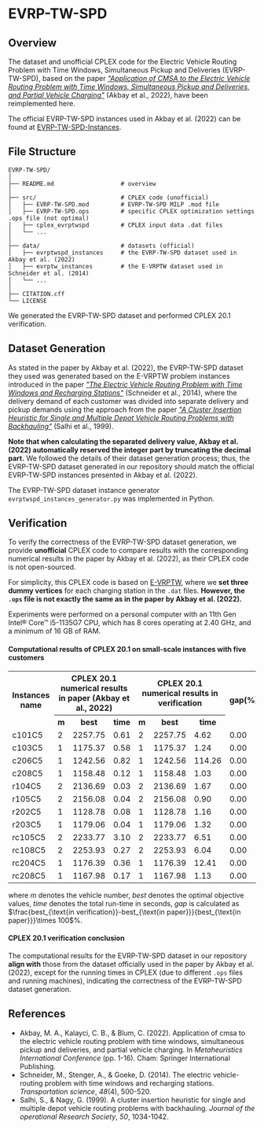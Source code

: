 # EVRP-TW-SPD


## Overview



The dataset and unofficial CPLEX code for the Electric Vehicle Routing Problem with Time Windows, Simultaneous Pickup and Deliveries (EVRP-TW-SPD), based on the paper *["Application of CMSA to the Electric Vehicle Routing Problem with Time Windows, Simultaneous Pickup and Deliveries, and Partial Vehicle Charging"](https://doi.org/10.1007/978-3-031-26504-4_1)* (Akbay et al., 2022), have been reimplemented here.



The official EVRP-TW-SPD instances used in Akbay et al. (2022) can be found at [EVRP-TW-SPD-Instances](https://github.com/manilakbay/EVRP-TW-SPD-Instances).



## File Structure

```
EVRP-TW-SPD/
│
├── README.md                   # overview
│
├── src/                        # CPLEX code (unofficial)
│   ├── EVRP-TW-SPD.mod         # EVRP-TW-SPD MILP .mod file 
│   ├── EVRP-TW-SPD.ops         # specific CPLEX optimization settings .ops file (not optimal)
│   ├── cplex_evrptwspd         # CPLEX input data .dat files
│   └── ...  
│
├── data/                       # datasets (official)
│   ├── evrptwspd_instances     # the EVRP-TW-SPD dataset used in Akbay et al. (2022)
│   ├── evrptw_instances        # the E-VRPTW dataset used in Schneider et al. (2014)
│   └── ...
│
├── CITATION.cff
└── LICENSE        
```



We generated the EVRP-TW-SPD dataset and performed CPLEX 20.1 verification.



## Dataset Generation



As stated in the paper by Akbay et al. (2022), the EVRP-TW-SPD dataset they used was generated based on the E-VRPTW problem instances introduced in the paper *["The Electric Vehicle Routing Problem with Time Windows and Recharging Stations"](https://doi.org/10.1287/trsc.2013.0490)* (Schneider et al., 2014), where the delivery demand of each customer was divided into separate delivery and pickup demands using the approach from the paper *["A Cluster Insertion Heuristic for Single and Multiple Depot Vehicle Routing Problems with Backhauling"](https://link.springer.com/article/10.1057/palgrave.jors.2600808)* (Salhi et al., 1999).

**Note that when calculating the separated delivery value, Akbay et al. (2022) automatically reserved the integer part by truncating the decimal part.** We followed the details of their dataset generation process; thus, the EVRP-TW-SPD dataset generated in our repository should match the official EVRP-TW-SPD instances presented in Akbay et al. (2022).

The EVRP-TW-SPD dataset instance generator `evrptwspd_instances_generator.py` was implemented in Python.



## Verification



To verify the correctness of the EVRP-TW-SPD dataset generation, we provide **unofficial** CPLEX code to compare results with the corresponding numerical results in the paper by Akbay et al. (2022), as their CPLEX code is not open-sourced.

For simplicity, this CPLEX code is based on [E-VRPTW](https://github.com/0SliverBullet/E-VRPTW), where we **set three dummy vertices** for each charging station in the `.dat` files. **However, the `.ops` file is not exactly the same as in the paper by Akbay et al. (2022).**

Experiments were performed on a personal computer with an 11th Gen Intel® Core™ i5-1135G7 CPU, which has 8 cores operating at 2.40 GHz, and a minimum of 16 GB of RAM.

#### Computational results of CPLEX 20.1 on small-scale instances with five customers

<table>
    <tr>
        <th rowspan="2">Instances name</th>
        <th colspan="3">CPLEX 20.1 numerical results in paper (Akbay et al., 2022)</th>
        <th colspan="3">CPLEX 20.1 numerical results in verification </th>
        <th rowspan="2">gap(%)</th>
    </tr>
    <tr>
        <th>m</th>
        <th>best</th>
        <th>time</th>
        <th>m</th>
        <th>best</th>
        <th>time</th>
    </tr>
    <tr>
        <td>c101C5</td>
        <td>2</td>
        <td>2257.75</td>
        <td>0.61</td>
        <td>2</td>
        <td>2257.75</td>
        <td>4.62</td>
        <td>0.00</td>
    </tr>
    <tr>
        <td>c103C5</td>
        <td>1</td>
        <td>1175.37</td>
        <td>0.58</td>
        <td>1</td>
        <td>1175.37</td>
        <td>1.24</td>
        <td>0.00</td>
    </tr>
    <tr>
        <td>c206C5</td>
        <td>1</td>
        <td>1242.56</td>
        <td>0.82</td>
        <td>1</td>
        <td>1242.56</td>
        <td>114.26</td>
        <td>0.00</td>
    </tr>
    <tr>
        <td>c208C5</td>
        <td>1</td>
        <td>1158.48</td>
        <td>0.12</td>
        <td>1</td>
        <td>1158.48</td>
        <td>1.03</td>
        <td>0.00</td>
    </tr>
    <tr>
        <td>r104C5</td>
        <td>2</td>
        <td>2136.69</td>
        <td>0.03</td>
        <td>2</td>
        <td>2136.69</td>
        <td>1.67</td>
        <td>0.00</td>
    </tr>
    <tr>
        <td>r105C5</td>
        <td>2</td>
        <td>2156.08</td>
        <td>0.04</td>
        <td>2</td>
        <td>2156.08</td>
        <td>0.90</td>
        <td>0.00</td>
    </tr>
    <tr>
        <td>r202C5</td>
        <td>1</td>
        <td>1128.78</td>
        <td>0.08</td>
        <td>1</td>
        <td>1128.78</td>
        <td>1.16</td>
        <td>0.00</td>
    </tr>
    <tr>
        <td>r203C5</td>
        <td>1</td>
        <td>1179.06</td>
        <td>0.04</td>
        <td>1</td>
        <td>1179.06</td>
        <td>1.32</td>
        <td>0.00</td>
    </tr>
    <tr>
        <td>rc105C5</td>
        <td>2</td>
        <td>2233.77</td>
        <td>3.10</td>
        <td>2</td>
        <td>2233.77</td>
        <td>6.51</td>
        <td>0.00</td>
    </tr>
    <tr>
        <td>rc108C5</td>
        <td>2</td>
        <td>2253.93</td>
        <td>0.27</td>
        <td>2</td>
        <td>2253.93</td>
        <td>6.04</td>
        <td>0.00</td>
    </tr>
    <tr>
        <td>rc204C5</td>
        <td>1</td>
        <td>1176.39</td>
        <td>0.36</td>
        <td>1</td>
        <td>1176.39</td>
        <td>12.41</td>
        <td>0.00</td>
    </tr>
    <tr>
        <td>rc208C5</td>
        <td>1</td>
        <td>1167.98</td>
        <td>0.17</td>
        <td>1</td>
        <td>1167.98</td>
        <td>1.13</td>
        <td>0.00</td>
    </tr>
</table>

where *m* denotes the vehicle number, *best* denotes the optimal objective values, *time* denotes the total run-time in seconds, *gap* is calculated as $\frac{best_{\text{in verification}}-best_{\text{in paper}}}{best_{\text{in paper}}}\times 100$%. 

#### CPLEX 20.1 verification conclusion

The computational results for the EVRP-TW-SPD dataset in our repository **align with** those from the dataset officially used in the paper by Akbay et al. (2022), except for the running times in CPLEX (due to different `.ops` files and running machines), indicating the correctness of the EVRP-TW-SPD dataset generation.



## References

- Akbay, M. A., Kalayci, C. B., & Blum, C. (2022). Application of cmsa to the electric vehicle routing problem with time windows, simultaneous pickup and deliveries, and partial vehicle charging. In *Metaheuristics International Conference* (pp. 1-16). Cham: Springer International Publishing.
- Schneider, M., Stenger, A., & Goeke, D. (2014). The electric vehicle-routing problem with time windows and recharging stations. *Transportation science*, *48*(4), 500-520.
- Salhi, S., & Nagy, G. (1999). A cluster insertion heuristic for single and multiple depot vehicle routing problems with backhauling. *Journal of the operational Research Society*, *50*, 1034-1042.
